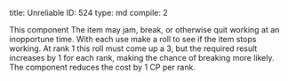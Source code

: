 title:          Unreliable
ID:             524
type:           md
compile:        2


This component The item may jam, break, or otherwise quit working at an inopportune time. With each use make a roll to see if the item stops working. At rank 1 this roll must come up a 3, but the required result increases by 1 for each rank, making the chance of breaking more likely. The component reduces the cost by 1 CP per rank.